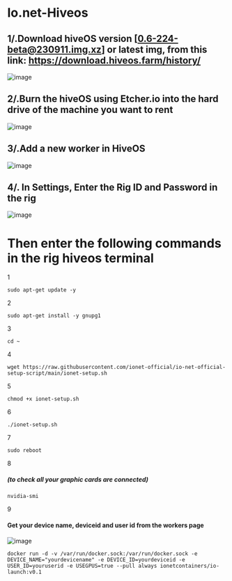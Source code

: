 # Io.net-Hiveos

## 1/.Download hiveOS version [0.6-224-beta@230911.img.xz] or latest img, from this link: https://download.hiveos.farm/history/
![image](https://github.com/enyaselessar/Io.net-Hiveos/assets/108255403/7c1dc202-0c35-45f6-9526-887cb7eae67d)

## 2/.Burn the hiveOS using Etcher.io into the hard drive of the machine you want to rent
![image](https://github.com/enyaselessar/Io.net-Hiveos/assets/108255403/5b981c77-7c3c-453d-9397-f9bef0ab89a7)

## 3/.Add a new worker in HiveOS
![image](https://github.com/enyaselessar/Io.net-Hiveos/assets/108255403/10f192c7-d2b5-4423-86d9-963538cee6c8)

## 4/. In Settings, Enter the Rig ID and Password in the rig
![image](https://github.com/enyaselessar/Io.net-Hiveos/assets/108255403/c881b22b-9e1f-46f8-9ce0-0ee8dd4ca238)

# Then enter the following commands in the rig hiveos terminal
1
```
sudo apt-get update -y
```
2
```
sudo apt-get install -y gnupg1
```
3
```
cd ~
```
4
```
wget https://raw.githubusercontent.com/ionet-official/io-net-official-setup-script/main/ionet-setup.sh
```
5
```
chmod +x ionet-setup.sh
```
6
```
./ionet-setup.sh
```
7
```
sudo reboot
```
8
##### (to check all your graphic cards are connected)
```
nvidia-smi
```

9
#### Get your device name, deviceid and user id from the workers page
![image](https://github.com/enyaselessar/Io.net-Hiveos/assets/108255403/18a40d16-ee49-4dca-8f7a-eb837c93e210)

```
docker run -d -v /var/run/docker.sock:/var/run/docker.sock -e DEVICE_NAME="yourdevicename" -e DEVICE_ID=yourdeviceid -e USER_ID=youruserid -e USEGPUS=true --pull always ionetcontainers/io-launch:v0.1
```


